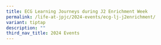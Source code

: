 ```yaml
---
title: ECG Learning Journeys during J2 Enrichment Week
permalink: /life-at-jpjc/2024-events/ecg-lj-j2enrichment/
variant: tiptap
description: ""
third_nav_title: 2024 Events
---
```

